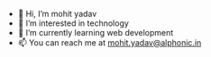 - 👋 Hi, I’m mohit yadav
- 👀 I’m interested in technology
- 🌱 I’m currently learning web development
- 📫 You can reach me at mohit.yadav@alphonic.in
